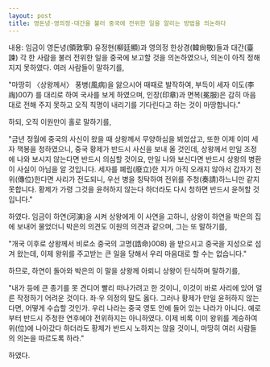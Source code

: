 ```yaml
---
layout: post
title: 영돈녕·영의정·대간을 불러 중국에 전위한 일을 알리는 방법을 의논하다
---
```

내용:
임금이 영돈녕(領敦寧) 유정현(柳廷顯)과 영의정 한상경(韓尙敬)들과 대간(臺諫) 각 한 사람을 불러 전위한 일을 중국에 보고할 것을 의논하였으나, 의논이 아직 정해지지 못하였다. 여러 사람들이 말하기를,

"마땅히 〈상왕께서〉 풍병(風病)을 앓으시어 때때로 발작하여, 부득이 세자 이도(李祹)007) 를 대리로 하여 국사를 보게 하였으며, 인장(印章)과 면복(冕服)은 감히 마음대로 전해 주지 못하고 오직 칙명이 내리기를 기다린다고 하는 것이 마땅합니다."

하되, 오직 이원만이 홀로 말하기를,

"금년 정월에 중국의 사신이 왔을 때 상왕께서 무양하심을 뵈었삽고, 또한 이제 이미 세자 책봉을 청하였으니, 중국 황제가 반드시 사신을 보내 올 것인데, 상왕께서 만일 조정에 나와 보시지 않는다면 반드시 의심할 것이요, 만일 나와 보신다면 반드시 상왕의 병환이 사실이 아님을 알 것입니다. 세자를 폐립(廢立)한 지가 아직 오래지 않아서 갑자기 전위(傳位)한다면 사리가 전도되니, 우선 병을 칭탁하여 전위를 주청(奏請)하느니만 같지 못합니다. 황제가 가령 그것을 윤허하지 않는다 하더라도 다시 청하면 반드시 윤허할 것입니다."

하였다. 임금이 하연(河演)을 시켜 상왕에게 이 사연을 고하니, 상왕이 하연을 박은의 집에 보내어 물었더니 박은의 의견도 이원의 의견과 같으며, 그는 또 말하기를,

"개국 이후로 상왕께서 비로소 중국의 고명(誥命)008) 을 받으시고 중국을 지성으로 섬겨 왔는데, 이제 왕위를 주고받는 큰 일을 당해서 우리 마음대로 할 수는 없습니다."

하므로, 하연이 돌아와 박은의 이 말을 상왕께 아뢰니 상왕이 탄식하며 말하기를,

"내가 등에 큰 종기를 못 견디어 빨리 떠나가려고 한 것이니, 이것이 바로 사리에 있어 얼른 작정하기 어려운 것이다. 좌·우 의정의 말도 옳다. 그러나 황제가 만일 윤허하지 않는다면, 어떻게 수습할 것인가. 우리 나라는 중국 영토 안에 들어 있는 나라가 아니다. 예로부터 반드시 주청한 연후에야 전위하지는 아니하였다. 이제 비록 이미 왕위를 계승하여 위(位)에 나아갔다 하더라도 황제가 반드시 노하지는 않을 것이니, 마땅히 여러 사람들의 의논을 따르도록 하라."

하였다.